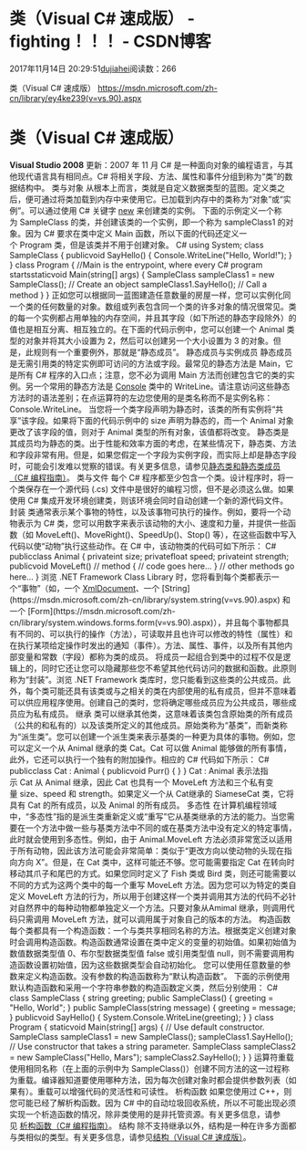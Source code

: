# 类（Visual C# 速成版） - fighting！！！ - CSDN博客
2017年11月14日 20:29:51[dujiahei](https://me.csdn.net/dujiahei)阅读数：266
                
类（Visual C# 速成版）
https://msdn.microsoft.com/zh-cn/library/ey4ke239(v=vs.90).aspx
# 类（Visual C# 速成版）
**Visual Studio 2008**
更新：2007 年 11 月
C# 是一种面向对象的编程语言，与其他现代语言具有相同点。C# 将相关字段、方法、属性和事件分组到称为“类”的数据结构中。
类与对象
[](https://msdn.microsoft.com/zh-cn/library/ey4ke239(v=vs.90).aspx#Anchor_0)
从根本上而言，类就是自定义数据类型的蓝图。定义类之后，便可通过将类加载到内存中来使用它。已加载到内存中的类称为“对象”或“实例”。可以通过使用 C# 关键字 [new](https://msdn.microsoft.com/zh-cn/library/51y09td4(v=vs.90).aspx) 来创建类的实例。
下面的示例定义一个称为 SampleClass 的类，并创建该类的一个实例，即一个称为 sampleClass1 的对象。因为 C# 要求在类中定义 Main 函数，所以下面的代码还定义一个 Program 类，但是该类并不用于创建对象。
C#
using System;
class SampleClass
{
    publicvoid SayHello()
    {
        Console.WriteLine("Hello, World!");
    }
}
class Program
{
    //Main is the entrypoint, where every C# program startsstaticvoid Main(string[] args)
    {
        SampleClass sampleClass1 = new SampleClass();  // Create an object
        sampleClass1.SayHello();                       // Call a method
    }
}
正如您可以根据同一蓝图建造任意数量的房屋一样，您可以实例化同一个类的任何数量的对象。数组或列表包含同一个类的许多对象的情况很常见。类的每一个实例都占用单独的内存空间，并且其字段（如下所述的静态字段除外）的值也是相互分离、相互独立的。在下面的代码示例中，您可以创建一个 Animal 类型的对象并将其大小设置为 2，然后可以创建另一个大小设置为
 3 的对象。但是，此规则有一个重要例外，那就是“静态成员”。
静态成员与实例成员
[](https://msdn.microsoft.com/zh-cn/library/ey4ke239(v=vs.90).aspx#Anchor_1)
静态成员是无需引用类的特定实例即可访问的方法或字段。最常见的静态方法是 Main，它是所有 C# 程序的入口点；注意，您不必为调用 Main 方法而创建包含它的类的实例。另一个常用的静态方法是 [Console](https://msdn.microsoft.com/zh-cn/library/system.console(v=vs.90).aspx) 类中的 WriteLine。请注意访问这些静态方法时的语法差别；在点运算符的左边您使用的是类名称而不是实例名称：Console.WriteLine。
当您将一个类字段声明为静态时，该类的所有实例将“共享”该字段。如果将下面的代码示例中的 size 声明为静态的，而一个 Animal 对象更改了该字段的值，则对于 Animal 类型的所有对象，该值都将改变。
静态类是其成员均为静态的类。出于性能和效率方面的考虑，在某些情况下，静态类、方法和字段非常有用。但是，如果您假定一个字段为实例字段，而实际上却是静态字段时，可能会引发难以觉察的错误。有关更多信息，请参见[静态类和静态类成员（C# 编程指南）](https://msdn.microsoft.com/zh-cn/library/79b3xss3(v=vs.90).aspx)。
类与文件
[](https://msdn.microsoft.com/zh-cn/library/ey4ke239(v=vs.90).aspx#Anchor_2)
每个 C# 程序都至少包含一个类。设计程序时，将一个类保存在一个源代码 (.cs) 文件中是很好的编程习惯，但不是必须这么做。如果使用 C# 集成开发环境创建类，则该环境会同时自动创建一个新的源代码文件。
封装
[](https://msdn.microsoft.com/zh-cn/library/ey4ke239(v=vs.90).aspx#Anchor_3)
类通常表示某个事物的特性，以及该事物可执行的操作。例如，要将一个动物表示为 C# 类，您可以用数字来表示该动物的大小、速度和力量，并提供一些函数（如 MoveLeft()、MoveRight()、SpeedUp()、Stop() 等），在这些函数中写入代码以使“动物”执行这些动作。在
 C# 中，该动物类的代码可如下所示：
C#
publicclass Animal
    {
        privateint size;
        privatefloat speed;
        privateint strength;
	    publicvoid MoveLeft()  // method
	    {
		    // code goes here...
        }
        // other methods go here...
    }
浏览 .NET Framework Class Library 时，您将看到每个类都表示一个“事物”（如，一个 [XmlDocument](https://msdn.microsoft.com/zh-cn/library/system.xml.xmldocument(v=vs.90).aspx)、一个 [String](https://msdn.microsoft.com/zh-cn/library/system.string(v=vs.90).aspx) 和一个 [Form](https://msdn.microsoft.com/zh-cn/library/system.windows.forms.form(v=vs.90).aspx)），并且每个事物都具有不同的、可以执行的操作（方法），可读取并且也许可以修改的特性（属性）和在执行某项给定操作时发出的通知（事件）。方法、属性、事件，以及所有其他内部变量和常数（字段）都称为类的成员。
将成员一起组合到类中的过程不仅是逻辑上的，同时它还让您可以隐藏那些您不希望其他代码访问的数据和函数。此原则称为“封装”。浏览 .NET Framework 类库时，您只能看到这些类的公共成员。此外，每个类可能还具有该类或与之相关的类在内部使用的私有成员，但并不意味着可以供应用程序使用。创建自己的类时，您将确定哪些成员应为公共成员，哪些成员应为私有成员。
继承
[](https://msdn.microsoft.com/zh-cn/library/ey4ke239(v=vs.90).aspx#Anchor_4)
类可以继承其他类，这意味着该类包含原始类的所有成员（公共的和私有的）以及该类所定义的其他成员。原始类称为“基类”，而新类称为“派生类”。您可以创建一个派生类来表示基类的一种更为具体的事物。例如，您可以定义一个从 Animal 继承的类 Cat。Cat 可以做 Animal 能够做的所有事情，此外，它还可以执行一个独有的附加操作。相应的
 C# 代码如下所示：
C#
publicclass Cat : Animal
    {
	    publicvoid Purr()
	    {
	    }
    }
Cat : Animal 表示法指示 Cat 从 Animal 继承，因此 Cat 也具有一个 MoveLeft 方法和三个私有变量 size、speed 和 strength。如果定义一个从 Cat继承的 SiameseCat 类，它将具有 Cat 的所有成员，以及 Animal 的所有成员。
多态性
[](https://msdn.microsoft.com/zh-cn/library/ey4ke239(v=vs.90).aspx#Anchor_5)
在计算机编程领域中，“多态性”指的是派生类重新定义或“重写”它从基类继承的方法的能力。当您需要在一个方法中做一些与基类方法中不同的或在基类方法中没有定义的特定事情，此时就会使用到多态性。例如，由于 Animal.MoveLeft 方法必须非常宽泛以适用于所有动物，因此该方法可能会非常简单：类似于“更改方向以使动物的头现在指向方向
 X”。但是，在 Cat 类中，这样可能还不够。您可能需要指定 Cat 在转向时移动其爪子和尾巴的方式。如果您同时定义了 Fish 类或 Bird 类，则还可能需要以不同的方式为这两个类中的每一个重写 MoveLeft 方法。因为您可以为特定的类自定义 MoveLeft 方法的行为，所以用于创建这样一个类并调用其方法的代码不必针对自然界中的每种动物都单独定义一个方法。只要对象从Amimal 继承，则调用代码只需调用 MoveLeft 方法，就可以调用属于对象自己的版本的方法。
构造函数
[](https://msdn.microsoft.com/zh-cn/library/ey4ke239(v=vs.90).aspx#Anchor_6)
每个类都具有一个构造函数：一个与类共享相同名称的方法。根据类定义创建对象时会调用构造函数。构造函数通常设置在类中定义的变量的初始值。如果初始值为数值数据类型值 0、布尔型数据类型值 false 或引用类型值 null，则不需要调用构造函数设置初始值，因为这些数据类型会自动初始化。
您可以使用任意数量的参数来定义构造函数。没有参数的构造函数称为“默认构造函数”。 下面的示例使用默认构造函数和采用一个字符串参数的构造函数定义类，然后分别使用：
C#
class SampleClass
{
    string greeting;
    public SampleClass()
    {
        greeting = "Hello, World";
    }
    public SampleClass(string message)
    {
        greeting = message;
    }
    publicvoid SayHello()
    {
        System.Console.WriteLine(greeting);
    }
}
class Program
{
    staticvoid Main(string[] args)
    {
        // Use default constructor.
        SampleClass sampleClass1 = new SampleClass();
        sampleClass1.SayHello();
        // Use constructor that takes a string parameter.
        SampleClass sampleClass2 = new SampleClass("Hello, Mars");
        sampleClass2.SayHello();
    }
}
运算符重载
[](https://msdn.microsoft.com/zh-cn/library/ey4ke239(v=vs.90).aspx#Anchor_7)
使用相同名称（在上面的示例中为 SampleClass()）创建不同方法的这一过程称为重载。编译器知道要使用哪种方法，因为每次创建对象时都会提供参数列表（如果有）。重载可以增强代码的灵活性和可读性。
析构函数
[](https://msdn.microsoft.com/zh-cn/library/ey4ke239(v=vs.90).aspx#Anchor_8)
如果您使用过 C++，则您可能已经了解析构函数。因为 C# 中的自动垃圾回收系统，所以不可能出现必须实现一个析造函数的情况，除非类使用的是非托管资源。有关更多信息，请参见 [析构函数（C# 编程指南）](https://msdn.microsoft.com/zh-cn/library/66x5fx1b(v=vs.90).aspx)。
结构
[](https://msdn.microsoft.com/zh-cn/library/ey4ke239(v=vs.90).aspx#Anchor_9)
除不支持继承以外，结构是一种在许多方面都与类相似的类型。有关更多信息，请参见[结构（Visual C# 速成版）](https://msdn.microsoft.com/zh-cn/library/89892kc7(v=vs.90).aspx)。

